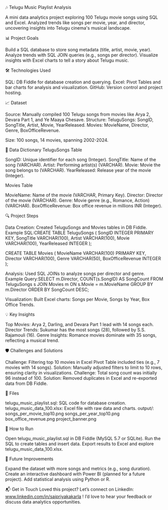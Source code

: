 🎶 Telugu Music Playlist Analysis

A mini data analytics project exploring 100 Telugu movie songs using SQL and Excel. Analyzed trends like songs per movie, year, and director, uncovering insights into Telugu cinema's musical landscape.

📊 Project Goals

Build a SQL database to store song metadata (title, artist, movie, year).
Analyze trends with SQL JOIN queries (e.g., songs per director).
Visualize insights with Excel charts to tell a story about Telugu music.

🛠️ Technologies Used

SQL: DB Fiddle for database creation and querying.
Excel: Pivot Tables and bar charts for analysis and visualization.
GitHub: Version control and project hosting.

📈 Dataset

Source: Manually compiled 100 Telugu songs from movies like Arya 2, Devara Part 1, and Ye Maaya Chesave.
Structure:
TeluguSongs: SongID, SongTitle, Artist, Movie, YearReleased.
Movies: MovieName, Director, Genre, BoxOfficeRevenue.


Size: 100 songs, 14 movies, spanning 2002-2024.

📖 Data Dictionary
TeluguSongs Table

SongID: Unique identifier for each song (Integer).
SongTitle: Name of the song (VARCHAR).
Artist: Performing artist(s) (VARCHAR).
Movie: Movie the song belongs to (VARCHAR).
YearReleased: Release year of the movie (Integer).

Movies Table

MovieName: Name of the movie (VARCHAR, Primary Key).
Director: Director of the movie (VARCHAR).
Genre: Movie genre (e.g., Romance, Action) (VARCHAR).
BoxOfficeRevenue: Box office revenue in millions INR (Integer).

🔍 Project Steps

Data Creation:
Created TeluguSongs and Movies tables in DB Fiddle.
Example SQL:CREATE TABLE TeluguSongs (
    SongID INTEGER PRIMARY KEY,
    SongTitle VARCHAR(100),
    Artist VARCHAR(100),
    Movie VARCHAR(100),
    YearReleased INTEGER
);

CREATE TABLE Movies (
    MovieName VARCHAR(100) PRIMARY KEY,
    Director VARCHAR(100),
    Genre VARCHAR(50),
    BoxOfficeRevenue INTEGER
);




Analysis:
Used SQL JOINs to analyze songs per director and genre.
Example Query:SELECT m.Director, COUNT(s.SongID) AS SongCount
FROM TeluguSongs s
JOIN Movies m ON s.Movie = m.MovieName
GROUP BY m.Director
ORDER BY SongCount DESC;




Visualization:
Built Excel charts: Songs per Movie, Songs by Year, Box Office Trends.






💡 Key Insights

Top Movies: Arya 2, Darling, and Devara Part 1 lead with 14 songs each.
Director Trends: Sukumar has the most songs (28), followed by S.S. Rajamouli (16).
Genre Insights: Romance movies dominate with 35 songs, reflecting a musical trend.

🛡️ Challenges and Solutions

Challenge: Filtering top 10 movies in Excel Pivot Table included ties (e.g., 7 movies with 14 songs).
Solution: Manually adjusted filters to limit to 10 rows, ensuring clarity in visualizations.
Challenge: Total song count was initially 96 instead of 100.
Solution: Removed duplicates in Excel and re-exported data from DB Fiddle.

📂 Files

telugu_music_playlist.sql: SQL code for database creation.
telugu_music_data_100.xlsx: Excel file with raw data and charts.
output/:
songs_per_movie_top10.png
songs_per_year_top10.png
box_office_revenue.png
project_banner.png

🚀 How to Run

Open telugu_music_playlist.sql in DB Fiddle (MySQL 5.7 or SQLite).
Run the SQL to create tables and insert data.
Export results to Excel and explore telugu_music_data_100.xlsx.

🌟 Future Improvements

Expand the dataset with more songs and metrics (e.g., song duration).
Create an interactive dashboard with Power BI (planned for a future project).
Add statistical analysis using Python or R.

📬 Get in Touch
Loved this project? Let’s connect on LinkedIn:  www.linkedin.com/in/saipriyakakarla ! I’d love to hear your feedback or discuss data analytics opportunities.
